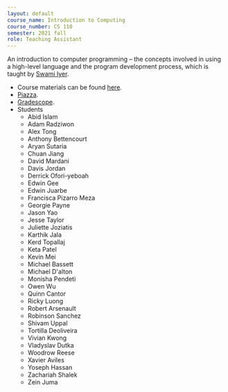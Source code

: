 ```yaml
---
layout: default
course_name: Introduction to Computing
course_number: CS 110
semester: 2021 fall
role: Teaching Assistant
---
```

An introduction to computer programming – the concepts involved in using a high-level language and the program development process, which is taught by [Swami Iyer](https://www.swamiiyer.net/). 
- Course materials can be found [here](https://www.swamiiyer.net/cs110/course_info.html). 
- [Piazza](https://piazza.com/class/kppjz98u1gs22m?cid=134). 
- [Gradescope](https://www.gradescope.com/courses/260822). 
- Students
    -  Abid Islam
    -  Adam Radziwon
    -  Alex Tong
    -  Anthony Bettencourt
    -  Aryan Sutaria
    -  Chuan Jiang
    -  David Mardani
    -  Davis Jordan
    -  Derrick Ofori-yeboah
    -  Edwin Gee
    -  Edwin Juarbe
    -  Francisca Pizarro Meza
    -  Georgie Payne
    -  Jason Yao
    -  Jesse Taylor
    -  Juliette Joziatis
    -  Karthik Jala
    -  Kerd Topallaj
    -  Keta Patel
    -  Kevin Mei
    -  Michael Bassett
    -  Michael D'alton
    -  Monisha Pendeti
    -  Owen Wu
    -  Quinn Cantor
    -  Ricky Luong
    -  Robert Arsenault
    -  Robinson Sanchez
    -  Shivam Uppal
    -  Tortilla Deoliveira
    -  Vivian Kwong
    -  Vladyslav Dutka
    -  Woodrow Reese
    -  Xavier Aviles
    -  Yoseph Hassan
    -  Zachariah Shalek
    -  Zein Juma